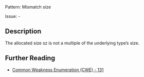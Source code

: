 Pattern: Mismatch size

Issue: -

## Description

The allocated size sz is not a multiple of the underlying type’s size.

## Further Reading

* [Common Weakness Enumeration (CWE) - 131](https://cwe.mitre.org/data/definitions/131.html)